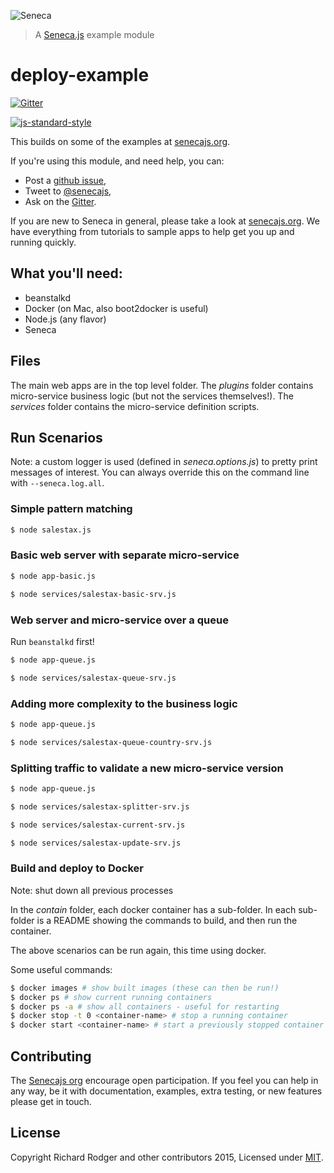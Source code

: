 ![Seneca](http://senecajs.org/files/assets/seneca-logo.png)
> A [Seneca.js][] example module

# deploy-example

[![Gitter][gitter-badge]][gitter-url]

[![js-standard-style][standard-badge]][standard-style]

This builds on some of the examples at [senecajs.org](http://senecajs.org).

If you're using this module, and need help, you can:

- Post a [github issue][],
- Tweet to [@senecajs][],
- Ask on the [Gitter][gitter-url].

If you are new to Seneca in general, please take a look at [senecajs.org][]. We have everything from
tutorials to sample apps to help get you up and running quickly.

## What you'll need:

   * beanstalkd
   * Docker (on Mac, also boot2docker is useful)
   * Node.js (any flavor)
   * Seneca


## Files

The main web apps are in the top level folder. The _plugins_ folder contains micro-service business logic (but not the services themselves!). The _services_ folder contains the micro-service definition scripts.

## Run Scenarios

Note: a custom logger is used (defined in _seneca.options.js_) to pretty print messages of interest. You can always override this on the command line with `--seneca.log.all`.


### Simple pattern matching

```sh
$ node salestax.js
```


### Basic web server with separate micro-service

```sh
$ node app-basic.js
```

```sh
$ node services/salestax-basic-srv.js
```


### Web server and micro-service over a queue

Run `beanstalkd` first!

```sh
$ node app-queue.js
```

```sh
$ node services/salestax-queue-srv.js
```


### Adding more complexity to the business logic

```sh
$ node app-queue.js
```

```sh
$ node services/salestax-queue-country-srv.js
```


### Splitting traffic to validate a new micro-service version

```sh
$ node app-queue.js
```

```sh
$ node services/salestax-splitter-srv.js
```

```sh
$ node services/salestax-current-srv.js
```

```sh
$ node services/salestax-update-srv.js
```


### Build and deploy to Docker

Note: shut down all previous processes

In the _contain_ folder, each docker container has a sub-folder. In
each sub-folder is a README showing the commands to build, and then
run the container.

The above scenarios can be run again, this time using docker.

Some useful commands:

```sh
$ docker images # show built images (these can then be run!)
$ docker ps # show current running containers
$ docker ps -a # show all containers - useful for restarting
$ docker stop -t 0 <container-name> # stop a running container
$ docker start <container-name> # start a previously stopped container - useful for rollbacks!
```


## Contributing
The [Senecajs org][] encourage open participation. If you feel you can help in any way, be it with
documentation, examples, extra testing, or new features please get in touch.

## License
Copyright Richard Rodger and other contributors 2015, Licensed under [MIT][].

[gitter-badge]: https://badges.gitter.im/Join%20Chat.svg
[gitter-url]: https://gitter.im/senecajs/seneca
[standard-badge]: https://raw.githubusercontent.com/feross/standard/master/badge.png
[standard-style]: https://github.com/feross/standard

[MIT]: ./LICENSE
[Senecajs org]: https://github.com/senecajs/
[Seneca.js]: https://www.npmjs.com/package/seneca
[senecajs.org]: http://senecajs.org/
[github issue]: https://github.com/senecajs/deploy-example/issues
[@senecajs]: http://twitter.com/senecajs
